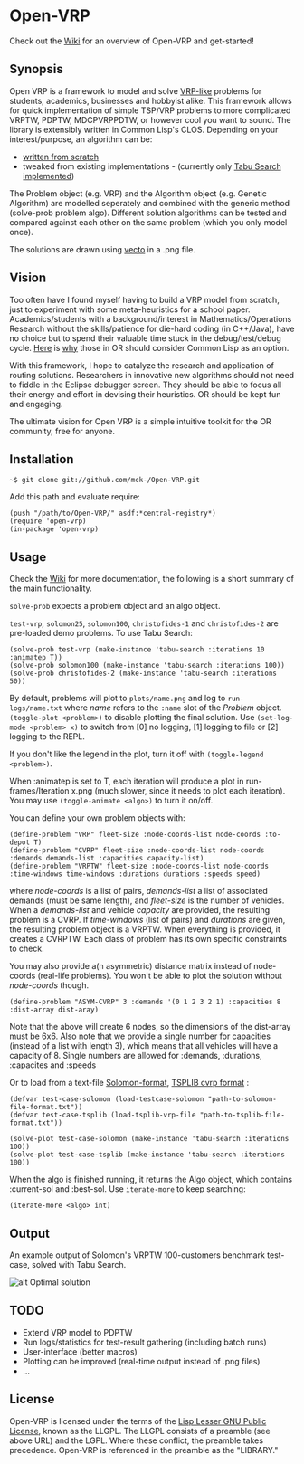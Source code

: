 # Open-VRP

Check out the [Wiki](https://github.com/mck-/Open-VRP/wiki) for an overview of Open-VRP and get-started!

## Synopsis

Open VRP is a framework to model and solve [VRP-like](http://neo.lcc.uma.es/radi-aeb/WebVRP/) problems for students, academics, businesses and hobbyist alike. This framework allows for quick implementation of simple TSP/VRP problems to more complicated VRPTW, PDPTW, MDCPVRPPDTW, or however cool you want to sound. The library is extensibly written in Common Lisp's CLOS. Depending on your interest/purpose, an algorithm can be:

* [written from scratch](https://github.com/mck-/Open-VRP/wiki/Using-Open-VRP:-writing-your-algo-from-scratch)
* tweaked from existing implementations - (currently only [Tabu Search implemented](https://github.com/mck-/Open-VRP/wiki/Description-of-the-Tabu-Search-implementation))

The Problem object (e.g. VRP) and the Algorithm object (e.g. Genetic Algorithm) are modelled seperately and combined with the generic method (solve-prob problem algo). Different solution algorithms can be tested and compared against each other on the same problem (which you only model once).

The solutions are drawn using [vecto](http://www.xach.com/lisp/vecto/) in a .png file.

## Vision

Too often have I found myself having to build a VRP model from scratch, just to experiment with some meta-heuristics for a school paper. Academics/students with a background/interest in Mathematics/Operations Research without the skills/patience for die-hard coding (in C++/Java), have no choice but to spend their valuable time stuck in the debug/test/debug cycle. [Here](https://kuomarc.wordpress.com/2012/01/27/why-i-love-common-lisp-and-hate-java/) is [why](http://kuomarc.wordpress.com/2012/03/05/the-uncommon-lisp-approach-to-operations-research/) those in OR should consider Common Lisp as an option.

With this framework, I hope to catalyze the research and application of routing solutions. Researchers in innovative new algorithms should not need to fiddle in the Eclipse debugger screen. They should be able to focus all their energy and effort in devising their heuristics. OR should be kept fun and engaging.

The ultimate vision for Open VRP is a simple intuitive toolkit for the OR community, free for anyone.

## Installation

```
~$ git clone git://github.com/mck-/Open-VRP.git
```
Add this path and evaluate require:

```
(push "/path/to/Open-VRP/" asdf:*central-registry*)
(require 'open-vrp)
(in-package 'open-vrp)
```

## Usage
Check the [Wiki](https://github.com/mck-/Open-VRP/wiki) for more documentation, the following is a short summary of the main functionality.

`solve-prob` expects a problem object and an algo object.

`test-vrp`, `solomon25`, `solomon100`, `christofides-1` and `christofides-2` are pre-loaded demo problems. To use Tabu Search:

```
(solve-prob test-vrp (make-instance 'tabu-search :iterations 10 :animatep T))
(solve-prob solomon100 (make-instance 'tabu-search :iterations 100))
(solve-prob christofides-2 (make-instance 'tabu-search :iterations 50))
```

By default, problems will plot to `plots/name.png` and log to `run-logs/name.txt` where _name_ refers to the `:name` slot of the _Problem_ object. `(toggle-plot <problem>)` to disable plotting the final solution. Use `(set-log-mode <problem> x)` to switch from [0] no logging, [1] logging to file or [2] logging to the REPL. 

If you don't like the legend in the plot, turn it off with `(toggle-legend <problem>)`.

When :animatep is set to T, each iteration will produce a plot in run-frames/Iteration x.png (much slower, since it needs to plot each iteration). You may use `(toggle-animate <algo>)` to turn it on/off.

You can define your own problem objects with:

```
(define-problem "VRP" fleet-size :node-coords-list node-coords :to-depot T)
(define-problem "CVRP" fleet-size :node-coords-list node-coords :demands demands-list :capacities capacity-list)
(define-problem "VRPTW" fleet-size :node-coords-list node-coords :time-windows time-windows :durations durations :speeds speed)
```

where *node-coords* is a list of pairs, *demands-list* a list of associated demands (must be same length), and *fleet-size* is the number of vehicles. When a *demands-list* and vehicle *capacity* are provided, the resulting problem is a CVRP. If *time-windows* (list of pairs) and *durations* are given, the resulting problem object is a VRPTW. When everything is provided, it creates a CVRPTW. Each class of problem has its own specific constraints to check.

You may also provide a(n asymmetric) distance matrix instead of node-coords (real-life problems). You won't be able to plot the solution without *node-coords* though.

```
(define-problem "ASYM-CVRP" 3 :demands '(0 1 2 3 2 1) :capacities 8 :dist-array dist-aray)
```
Note that the above will create 6 nodes, so the dimensions of the dist-array must be 6x6. Also note that we provide a single number for capacities (instead of a list with length 3), which means that all vehicles will have a capacity of 8. Single numbers are allowed for :demands, :durations, :capacites and :speeds

Or to load from a text-file [Solomon-format](http://neo.lcc.uma.es/radi-aeb/WebVRP/index.html?/Problem_Instances/CVRPTWInstances.html), [TSPLIB cvrp format](http://neo.lcc.uma.es/radi-aeb/WebVRP/data/Doc.ps) :

```
(defvar test-case-solomon (load-testcase-solomon "path-to-solomon-file-format.txt"))
(defvar test-case-tsplib (load-tsplib-vrp-file "path-to-tsplib-file-format.txt"))

(solve-plot test-case-solomon (make-instance 'tabu-search :iterations 100))
(solve-plot test-case-tsplib (make-instance 'tabu-search :iterations 100))
```

When the algo is finished running, it returns the Algo object, which contains :current-sol and :best-sol. Use `iterate-more` to keep searching:

```
(iterate-more <algo> int)
```

## Output

An example output of Solomon's VRPTW 100-customers benchmark test-case, solved with Tabu Search.

![alt Optimal solution](https://github.com/mck-/Open-VRP/blob/master/plots/solomon100-optimal.png?raw=true "Optimal solution")

## TODO

* Extend VRP model to PDPTW
* Run logs/statistics for test-result gathering (including batch runs)
* User-interface (better macros)
* Plotting can be improved (real-time output instead of .png files)
* ...

## License

Open-VRP is licensed under the terms of the [Lisp Lesser GNU
Public License](http://opensource.franz.com/preamble.html), known as
the LLGPL.  The LLGPL consists of a preamble (see above URL) and the
LGPL.  Where these conflict, the preamble takes precedence. 
Open-VRP is referenced in the preamble as the "LIBRARY."
